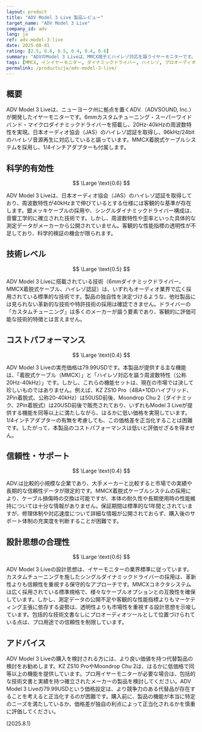 ```yaml
---
layout: product
title: "ADV Model 3 Live 製品レビュー"
target_name: "ADV Model 3 Live"
company_id: adv
lang: ja
ref: adv-model-3-live
date: 2025-08-01
rating: [2.5, 0.6, 0.5, 0.4, 0.4, 0.6]
summary: "ADVのModel 3 Liveは、MMCX端子とハイレゾ対応を謳うイヤーモニターです。しかし、同等以上の機能を持つ製品がより低価格で市場に多数存在するため、79.99USDという価格設定は競争力に課題があります。"
tags: [MMCX, インイヤーモニター, ダイナミックドライバー, ハイレゾ, プロオーディオ]
permalink: /products/ja/adv-model-3-live/
---
```

## 概要

ADV Model 3 Liveは、ニューヨーク州に拠点を置くADV.（ADVSOUND, Inc.）が開発したイヤーモニターです。6mmカスタムチューニング・スーパーワイドバンド・マイクロダイナミックドライバーを搭載し、20Hz-40kHzの周波数特性を実現。日本オーディオ協会（JAS）のハイレゾ認証を取得し、96kHz/24bitのハイレゾ音源再生に対応していると謳っています。MMCX着脱式ケーブルシステムを採用し、1/4インチアダプターも付属します。

## 科学的有効性

$$ \Large \text{0.6} $$

ADV Model 3 Liveは、日本オーディオ協会（JAS）のハイレゾ認証を取得しており、周波数特性が40kHzまで伸びているとする仕様には客観的な基準が存在します。銀メッキケーブルの採用や、シングルダイナミックドライバー構成は、音響工学的に確立された技術です。しかし、周波数特性や歪率といった具体的な測定データがメーカーから公開されていません。客観的な性能指標の透明性が不足しており、科学的検証の機会が限られます。

## 技術レベル

$$ \Large \text{0.5} $$

ADV Model 3 Liveに搭載されている技術（6mmダイナミックドライバー、MMCX着脱式ケーブル、ハイレゾ認証）は、いずれもオーディオ業界で広く採用されている標準的な技術です。製品の独自性を決定づけるような、他社製品には見られない革新的な技術や特許技術の採用は確認できません。ドライバーの「カスタムチューニング」は多くのメーカーが謳う要素であり、客観的に評価可能な技術的特徴とは言えません。

## コストパフォーマンス

$$ \Large \text{0.4} $$

ADV Model 3 Liveの実売価格は79.99USDです。本製品が提供する主な機能は、「着脱式ケーブル（MMCX）」と「ハイレゾ対応を謳う周波数特性（公称20Hz-40kHz）」です。しかし、これらの機能セットは、現在の市場では決して珍しいものではありません。例えば、KZ ZS10 Pro（4BA+1DDハイブリッド、2Pin着脱式、公称20-40kHz）は50USD前後、Moondrop Chu 2（ダイナミック、2Pin着脱式）は20USD前後で販売されており、いずれもModel 3 Liveが提供する機能を同等以上に満たしながら、はるかに低い価格を実現しています。1/4インチアダプターの有無を考慮しても、この価格差を正当化することは困難です。したがって、本製品のコストパフォーマンスは低いと評価せざるを得ません。

## 信頼性・サポート

$$ \Large \text{0.4} $$

ADV.は比較的小規模な企業であり、大手メーカーと比較すると市場での実績や長期的な信頼性データが限定的です。MMCX着脱式ケーブルシステムの採用により、ケーブル損傷時の交換は可能ですが、本体の耐久性や長期使用時の性能維持については十分な情報がありません。保証期間は標準的な1年間とされていますが、修理体制や対応速度について詳細な情報が公開されておらず、購入後のサポート体制の充実度を判断することが困難です。

## 設計思想の合理性

$$ \Large \text{0.6} $$

ADV Model 3 Liveの設計思想は、イヤーモニターの業界標準に従っています。カスタムチューニングを施したシングルダイナミックドライバーの採用は、革新性よりも信頼性を重視する保守的なアプローチです。MMCXコネクタシステムは広く採用されている標準規格で、様々なケーブルオプションとの互換性を確保しています。しかし、測定データの公開不足や客観的な性能指標よりもマーケティング主張に依存する姿勢は、透明性よりも市場性を重視する設計思想を示唆しています。包括的な技術文書なしにプロオーディオツールとして位置づけられている点は、プロ用途での信頼性を制限しています。

## アドバイス

ADV Model 3 Liveの購入を検討される方には、より良い価値を持つ代替製品の検討をお勧めします。KZ ZS10 ProやMoondrop Chu 2は、はるかに低価格で同等以上の機能を提供しています。プロ用イヤーモニターが必要な場合は、包括的な技術文書と実績を持つ確立されたメーカーの製品を検討してください。ADV Model 3 Liveの79.99USDという価格設定は、より競争力のある代替品が存在することを考えると正当化するのが困難です。購入前に、製品の機能が本当に特定のニーズを満たしているか、価格差が独自の利点によって正当化されるかを慎重に評価してください。

(2025.8.1)
